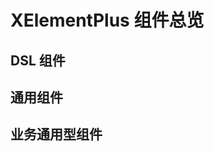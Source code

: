 # XElementPlus 组件总览

## DSL 组件

<IntroCard :lists="dslLists"/>

## 通用组件

<IntroCard :lists="commonLists"/>

## 业务通用型组件

<IntroCard :lists="businesList"/>

<script setup>

const dslLists = [
  {
    title: 'DSL 组件',
    tag: '1.0.0',
    link:'https://sewar-x.github.io/X-UI/zh-CN/components/element-plus/Vue3-%E9%80%9A%E7%94%A8%E7%BB%84%E4%BB%B6/Button%E6%8C%89%E9%92%AE.html'
  }
]

const commonLists = [
  {
    title: 'Button 按钮',
    tag: '1.0.0',
    link:'https://sewar-x.github.io/X-UI/zh-CN/components/element-plus/Vue3-%E9%80%9A%E7%94%A8%E7%BB%84%E4%BB%B6/Button%E6%8C%89%E9%92%AE.html'
  },
  {
    title: 'Descriptions 描述列表',
    tag: '1.0.0',
    link:'https://sewar-x.github.io/X-UI/zh-CN/components/element-plus/Vue3-%E9%80%9A%E7%94%A8%E7%BB%84%E4%BB%B6/Descriptions%E6%8F%8F%E8%BF%B0%E5%88%97%E8%A1%A8.html'
  },
  {
    title: 'Dialog 弹窗',
    tag: '1.0.0',
    link: 'https://sewar-x.github.io/X-UI/zh-CN/components/element-plus/Vue3-%E9%80%9A%E7%94%A8%E7%BB%84%E4%BB%B6/Dialog%E5%BC%B9%E7%AA%97.html'
  },
  {
    title: 'Dropdown 下拉',
    tag: '1.0.0',
    link: 'https://sewar-x.github.io/X-UI/zh-CN/components/element-plus/Vue3-%E9%80%9A%E7%94%A8%E7%BB%84%E4%BB%B6/Dropdown%E4%B8%8B%E6%8B%89.html'
  },
  {
    title: 'Form 表单',
    tag: '1.0.0',
    link: 'https://sewar-x.github.io/X-UI/zh-CN/components/element-plus/Vue3-%E9%80%9A%E7%94%A8%E7%BB%84%E4%BB%B6/Form%E8%A1%A8%E5%8D%95.html'
  },
  {
    title: 'Icon 图标',
    tag: '1.0.0',
    link: 'https://sewar-x.github.io/X-UI/zh-CN/components/element-plus/Vue3-%E9%80%9A%E7%94%A8%E7%BB%84%E4%BB%B6/Icon%E5%9B%BE%E6%A0%87.html'
  },
  {
    title: 'Menu 菜单',
    tag: '1.0.0',
    link: 'https://sewar-x.github.io/X-UI/zh-CN/components/element-plus/Vue3-%E9%80%9A%E7%94%A8%E7%BB%84%E4%BB%B6/Menu%E8%8F%9C%E5%8D%95.html'
  },
  {
    title: 'Popover 弹出层',
    tag: '1.0.0',
    link: 'https://sewar-x.github.io/X-UI/zh-CN/components/element-plus/Vue3-%E9%80%9A%E7%94%A8%E7%BB%84%E4%BB%B6/Popover%E5%BC%B9%E5%87%BA%E5%B1%82.html'
  },
  {
    title: 'Steps 步骤条',
    tag: '1.0.0',
    link: 'https://sewar-x.github.io/X-UI/zh-CN/components/element-plus/Vue3-%E9%80%9A%E7%94%A8%E7%BB%84%E4%BB%B6/Steps%E6%AD%A5%E9%AA%A4%E6%9D%A1.html'
  },
  {
    title: 'Swiper',
    tag: '1.0.0',
    link: 'https://sewar-x.github.io/X-UI/zh-CN/components/element-plus/Vue3-%E9%80%9A%E7%94%A8%E7%BB%84%E4%BB%B6/Swiper.html'
  },
  {
    title: 'Table 表格',
    tag: '1.0.0',
    link: 'https://sewar-x.github.io/X-UI/zh-CN/components/element-plus/Vue3-%E9%80%9A%E7%94%A8%E7%BB%84%E4%BB%B6/Table%E8%A1%A8%E6%A0%BC.html'
  },
  {
    title: 'Upload 上传',
    tag: '1.0.0',
    link: 'https://sewar-x.github.io/X-UI/zh-CN/components/element-plus/Vue3-%E9%80%9A%E7%94%A8%E7%BB%84%E4%BB%B6/Upload%E4%B8%8A%E4%BC%A0.html'
  }
]

const businesList = [
  {
    title: 'AdvanceSearch 高级搜索',
    tag: '1.0.0',
    link: 'https://sewar-x.github.io/X-UI/zh-CN/components/element-plus/Vue3-%E4%B8%9A%E5%8A%A1%E9%80%9A%E7%94%A8%E7%BB%84%E4%BB%B6/AdvanceSearch-%E9%AB%98%E7%BA%A7%E6%90%9C%E7%B4%A2.html'
  },
  {
    title: 'LayoutMenu 布局菜单栏',
    tag: '1.0.0',
    link:'https://sewar-x.github.io/X-UI/zh-CN/components/element-plus/Vue3-%E4%B8%9A%E5%8A%A1%E9%80%9A%E7%94%A8%E7%BB%84%E4%BB%B6/LayoutMenu-%E5%B8%83%E5%B1%80%E8%8F%9C%E5%8D%95%E6%A0%8F.html'
  },
  {
    title: '任务看板',
    tag: '1.0.0',
    link:'https://sewar-x.github.io/X-UI/zh-CN/components/element-plus/Vue3-%E4%B8%9A%E5%8A%A1%E9%80%9A%E7%94%A8%E7%BB%84%E4%BB%B6/Vue3-%E4%BB%BB%E5%8A%A1%E7%9C%8B%E6%9D%BF.html'
  }
]
</script>
